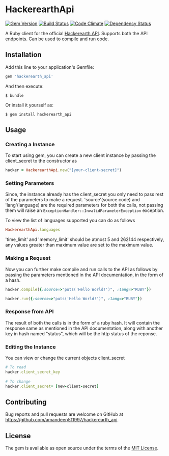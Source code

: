 # HackerearthApi
[![Gem Version](https://badge.fury.io/rb/hackerearth_api.svg)][gem]
[![Build Status](https://secure.travis-ci.org/amandeep511997/hackerearth_api.svg?branch=master)][travis]
[![Code Climate](https://codeclimate.com/github/amandeep511997/hackerearth_api/badges/gpa.svg)][codeclimate]
[![Dependency Status](https://beta.gemnasium.com/badges/github.com/amandeep511997/hackerearth_api.svg)][gemnasium]

[gem]: http://badge.fury.io/rb/hackerearth_api
[travis]: https://travis-ci.org/amandeep511997/hackerearth_api
[codeclimate]: https://codeclimate.com/github/amandeep511997/hackerearth_api
[gemnasium]: https://beta.gemnasium.com/projects/github.com/amandeep511997/hackerearth_api


A Ruby client for the official [Hackerearth API](https://www.hackerearth.com/docs/wiki/developers/v3/). Supports both the API endpoints. Can be used to compile and run code.

## Installation

Add this line to your application's Gemfile:

```ruby
gem 'hackerearth_api'
```

And then execute:

    $ bundle

Or install it yourself as:

    $ gem install hackerearth_api

## Usage

### Creating a Instance
To start using gem, you can create a new client instance by passing the client_secret to the constructor as
```ruby
hacker = HackerearthApi.new("[your-client-secret]")
```

### Setting Parameters
Since, the instance already has the client_secret you only need to pass rest of the parameters to make a request. 'source'(source code) and 'lang'(language) are the required parameters for both the calls, not passing them will raise an ```ExceptionHandler::InvalidParameterException``` exception. 

To view the list of languages supported you can do as follows
```ruby
HackerearthApi.languages
```

'time_limit' and 'memory_limit' should be atmost 5 and 262144 respectively, any values greater than maximum value are set to the maximum value.  

### Making a Request
Now you can further make compile and run calls to the API as follows by passing the parameters mentioned in the API documentation, in the form of a hash.
```ruby
hacker.compile({:source=>"puts('Hello World!')", :lang=>"RUBY"})

hacker.run({:source=>"puts('Hello World!')", :lang=>"RUBY"})	
```

### Response from API
The result of both the calls is in the form of a ruby hash. 
It will contain the response same as mentioned in the API documentation, along with another key in hash named "status", which will be the http status of the reponse.

### Editing the Instance
You can view or change the current objects client_secret
```ruby
# To read
hacker.client_secret_key  
	
# To change
hacker.client_secret= [new-client-secret]
```

## Contributing

Bug reports and pull requests are welcome on GitHub at https://github.com/amandeep511997/hackerearth_api.

## License

The gem is available as open source under the terms of the [MIT License](https://opensource.org/licenses/MIT).
